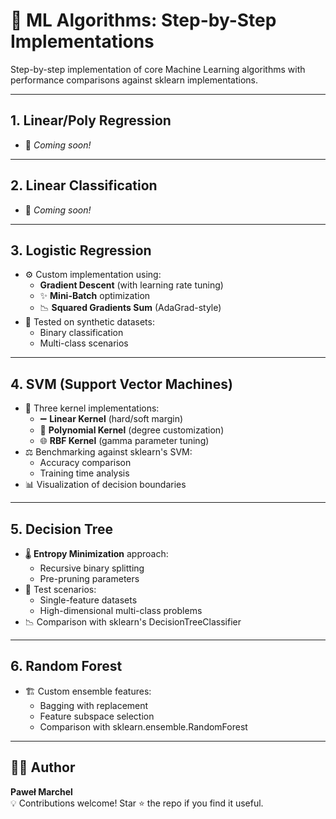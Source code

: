 # 🧮 ML Algorithms: Step-by-Step Implementations

Step-by-step implementation of core Machine Learning algorithms with performance comparisons against sklearn implementations.

---

##  1. **Linear/Poly Regression** 
   - 🚧 *Coming soon!*

---

##  2. **Linear Classification** 
   - 🚧 *Coming soon!*

---

##  3. **Logistic Regression**
   - ⚙️ Custom implementation using:
     - **Gradient Descent** (with learning rate tuning)
     - ✨ **Mini-Batch** optimization
     - 📉 **Squared Gradients Sum** (AdaGrad-style)
   - 🧪 Tested on synthetic datasets:
     - Binary classification
     - Multi-class scenarios

---

##  4. **SVM (Support Vector Machines)**
   - 🔧 Three kernel implementations:
     - ➖ **Linear Kernel** (hard/soft margin)
     - 🔶 **Polynomial Kernel** (degree customization)
     - 🌐 **RBF Kernel** (gamma parameter tuning)
   - ⚖️ Benchmarking against sklearn's SVM:
     - Accuracy comparison
     - Training time analysis
   - 📊 Visualization of decision boundaries

---

##  5. **Decision Tree**
   - 🌡️ **Entropy Minimization** approach:
     - Recursive binary splitting
     - Pre-pruning parameters
   - 🧪 Test scenarios:
     - Single-feature datasets
     - High-dimensional multi-class problems
   - 📉 Comparison with sklearn's DecisionTreeClassifier

---

##  6. **Random Forest**
   - 🏗️ Custom ensemble features:
     - Bagging with replacement
     - Feature subspace selection
     - Comparison with sklearn.ensemble.RandomForest

---

## 👨‍💻 Author  
**Paweł Marchel**  
💡 Contributions welcome! Star ⭐ the repo if you find it useful.
